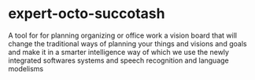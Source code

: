 # expert-octo-succotash
A tool for for planning organizing or office work a vision board that will change the traditional ways of planning your things and visions and goals and make it in a smarter intelligence way of which we use the newly integrated softwares systems and speech recognition and language modelisms
